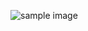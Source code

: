 ![sample image](https://user-images.githubusercontent.com/67362239/163670387-8d14a5fb-1d88-4a64-be31-54619daa5169.png)
